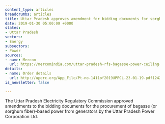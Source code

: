 ```yaml
---
content_type: articles
breadcrumbs: articles
title: Uttar Pradesh approves amendment for bidding documents for sorghum-based power
date: 2019-01-30 05:00:00 +0000
states:
- Uttar Pradesh
sectors:
- Energy
subsectors:
- Power
sources:
- name: Mercom
  url: https://mercomindia.com/uttar-pradesh-rfs-bagasse-power-ceiling-tariff/
details:
- name: Order details
  url: http://uperc.org/App_File/Pt-no-1411of2019UPPCL-23-01-19-pdf124201961126PM.pdf
is_newsletter: false

---
```

The Uttar Pradesh Electricity Regulatory Commission approved amendments to the bidding documents for the procurement of bagasse (or sorghum fiber)-based power from generators by the Uttar Pradesh Power Corporation Ltd.
